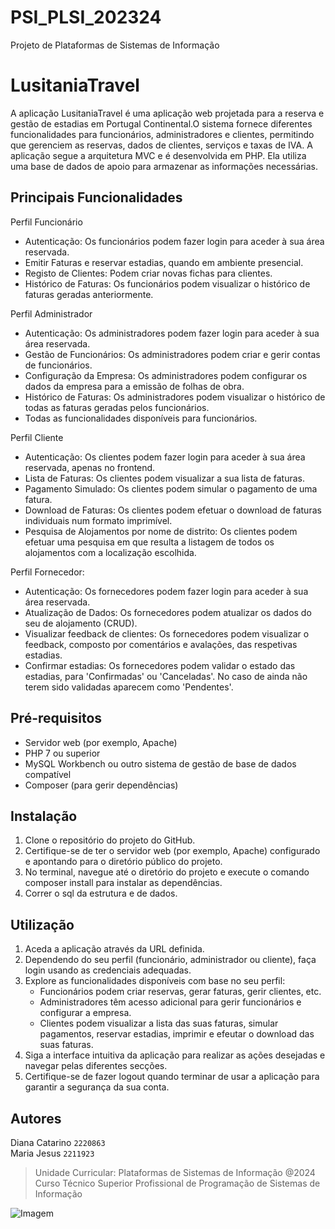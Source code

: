 # PSI_PLSI_202324
Projeto de Plataformas de Sistemas de Informação

# LusitaniaTravel
A aplicação LusitaniaTravel é uma aplicação web projetada para a reserva e gestão de estadias em Portugal Continental.O sistema fornece diferentes funcionalidades para funcionários, administradores e clientes, permitindo que gerenciem as reservas, dados de clientes, serviços e taxas de IVA. A aplicação segue a arquitetura MVC e é desenvolvida em PHP. Ela utiliza uma base de dados de apoio para armazenar as informações necessárias.

## Principais Funcionalidades
Perfil Funcionário
- Autenticação: Os funcionários podem fazer login para aceder à sua área reservada.
- Emitir Faturas e reservar estadias, quando em ambiente presencial.
- Registo de Clientes: Podem criar novas fichas para clientes.
- Histórico de Faturas: Os funcionários podem visualizar o histórico de faturas geradas anteriormente.

Perfil Administrador
- Autenticação: Os administradores podem fazer login para aceder à sua área reservada.
- Gestão de Funcionários: Os administradores podem criar e gerir contas de funcionários.
- Configuração da Empresa: Os administradores podem configurar os dados da empresa para a emissão de folhas de obra.
- Histórico de Faturas: Os administradores podem visualizar o histórico de todas as faturas geradas pelos funcionários.
- Todas as funcionalidades disponíveis para funcionários.

Perfil Cliente
- Autenticação: Os clientes podem fazer login para aceder à sua área reservada, apenas no frontend.
- Lista de Faturas: Os clientes podem visualizar a sua lista de faturas.
- Pagamento Simulado: Os clientes podem simular o pagamento de uma fatura.
- Download de Faturas: Os clientes podem efetuar o download de faturas individuais num formato imprimível.
- Pesquisa de Alojamentos por nome de distrito: Os clientes podem efetuar uma pesquisa em que resulta a listagem de todos os alojamentos com a localização escolhida.

Perfil Fornecedor:
- Autenticação: Os fornecedores podem fazer login para aceder à sua área reservada.
- Atualização de Dados: Os fornecedores podem atualizar os dados do seu de alojamento (CRUD).
- Visualizar feedback de clientes: Os fornecedores podem visualizar o feedback, composto por comentários e avalações, das respetivas estadias.
- Confirmar estadias: Os fornecedores podem validar o estado das estadias, para 'Confirmadas' ou 'Canceladas'. No caso de ainda não terem sido validadas aparecem como 'Pendentes'.

## Pré-requisitos
- Servidor web (por exemplo, Apache)
- PHP 7 ou superior
- MySQL Workbench ou outro sistema de gestão de base de dados compatível
- Composer (para gerir dependências)

## Instalação
1. Clone o repositório do projeto do GitHub.
2. Certifique-se de ter o servidor web (por exemplo, Apache) configurado e apontando para o diretório público do projeto.
3. No terminal, navegue até o diretório do projeto e execute o comando composer install para instalar as dependências.
4. Correr o sql da estrutura e de dados.


## Utilização
1. Aceda a aplicação através da URL definida.
2. Dependendo do seu perfil (funcionário, administrador ou cliente), faça login usando as credenciais adequadas.
3. Explore as funcionalidades disponíveis com base no seu perfil:
    - Funcionários podem criar reservas, gerar faturas, gerir clientes, etc.
    - Administradores têm acesso adicional para gerir funcionários e configurar a empresa.
    - Clientes podem visualizar a lista das suas faturas, simular pagamentos, reservar estadias, imprimir e efeutar o download das suas faturas.
4. Siga a interface intuitiva da aplicação para realizar as ações desejadas e navegar pelas diferentes secções.
5. Certifique-se de fazer logout quando terminar de usar a aplicação para garantir a segurança da sua conta.

## Autores
Diana Catarino `2220863`
<br> Maria Jesus `2211923`

>Unidade Curricular: Plataformas de Sistemas de Informação @2024
> <br> Curso Técnico Superior Profissional de Programação de Sistemas de Informação

![Imagem](https://www.ipleiria.pt/wp-content/themes/ipleiria/img/logo_ipl_header.png)

